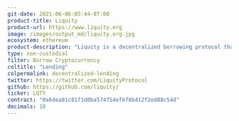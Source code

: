 ```yaml
---
git-date: 2021-06-06:05:44-07:00
product-title: Liquity
product-url: https://www.liquity.org
image: /images/output_md/liquity.org.jpg
ecosystem: ethereum
product-description: "Liquity is a decentralized borrowing protocol that allows you to draw interest-free loans against Ether used as collateral. [Interview with founder](/liquity)."
type: non-custodial
filter: Borrow Cryptocurrency
coltitle: "Lending"
colpermalink: decentralized-lending
twitter: https://twitter.com/LiquityProtocol
github: https://github.com/liquity/
ticker: LQTY
contract: "0x6dea81c8171d0ba574754ef6f8b412f2ed88c54d"
decimals: 18
---
```


